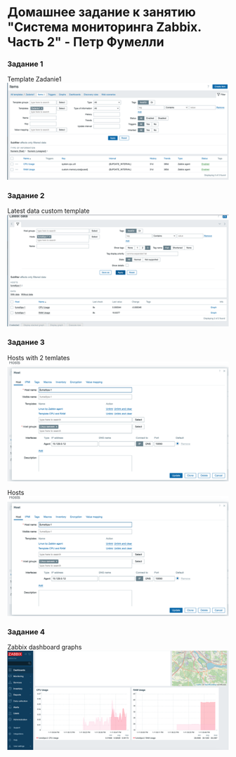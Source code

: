 # Домашнее задание к занятию "Система мониторинга Zabbix. Часть 2" - Петр Фумелли

### Задание 1

Template Zadanie1 ![alt text](https://github.com/PeterFumelli/zabbix-2/blob/main/img/Zadanie1.png)


### Задание 2

Latest data custom template ![alt text](https://github.com/PeterFumelli/zabbix-2/blob/main/img/Latest%20data%20zadanie1.png)


### Задание 3

Hosts with 2 temlates ![alt text](https://github.com/PeterFumelli/zabbix-2/blob/main/img/host%20with%202%20templates.png)

Hosts ![alt text](https://github.com/PeterFumelli/zabbix-2/blob/main/img/host%20with%202%20templates.png)


### Задание 4

Zabbix dashboard graphs ![alt text](https://github.com/PeterFumelli/zabbix-2/blob/main/img/graphs.png)
